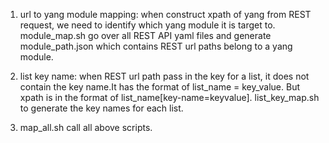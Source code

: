 1) url to yang module mapping:
when construct xpath of yang from REST request, we need to identify which yang module it is target to. module_map.sh go over all REST API yaml files and generate module_path.json which contains REST url paths belong to a yang module.

2) list key name:
when REST url path pass in the key for a list, it does not contain the key name.It has the format of list_name = key_value. But xpath is in the format of list_name[key-name=keyvalue]. list_key_map.sh to generate the key names for each list.

5) map_all.sh call all above scripts.
